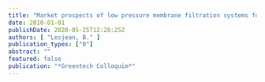 ```yaml
---
title: "Market prospects of low pressure membrane filtration systems for water purification"
date: 2010-01-01
publishDate: 2020-05-25T12:28:25Z
authors: [ "Lesjean, B." ]
publication_types: ["0"]
abstract: ""
featured: false
publication: "*Greentech Colloquim*"
---
```


